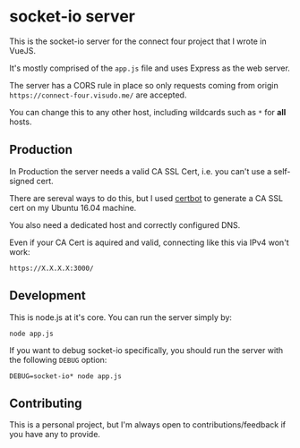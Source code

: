 # socket-io server

This is the socket-io server for the connect four project that I wrote in VueJS.

It's mostly comprised of the `app.js` file and uses Express as the web server.

The server has a CORS rule in place so only requests coming from origin `https://connect-four.visudo.me/` are accepted.

You can change this to any other host, including wildcards such as `*` for **all** hosts.

## Production 

In Production the server needs a valid CA SSL Cert, i.e. you can't use a self-signed cert.

There are sereval ways to do this, but I used [certbot](https://certbot.eff.org/) to generate a CA SSL cert on my Ubuntu 16.04 machine.

You also need a dedicated host and correctly configured DNS.

Even if your CA Cert is aquired and valid, connecting like this via IPv4 won't work:

```
https://X.X.X.X:3000/
```

## Development

This is node.js at it's core. You can run the server simply by:

```
node app.js
```

If you want to debug socket-io specifically, you should run the server with the following `DEBUG` option:

```
DEBUG=socket-io* node app.js
```

## Contributing

This is a personal project, but I'm always open to contributions/feedback if you have any to provide.
